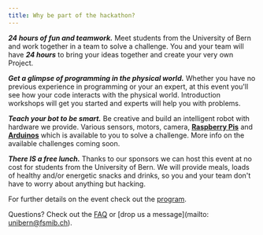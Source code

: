 ```yaml
---
title: Why be part of the hackathon?
---
```


***24 hours of fun and teamwork.***
Meet students from the University of Bern and work together in a team to solve a challenge. You and your team will have ***24 hours*** to bring your ideas together and create your very own Project.

***Get a glimpse of programming in the physical world.***
Whether you have no previous experience in programming or your an expert, at this event you'll see how your code interacts with the physical world. Introduction workshops will get you started and experts will help you with problems.

***Teach your bot to be smart.***
Be creative and build an intelligent robot with hardware we provide. Various sensors, motors, camera, [**Raspberry Pis**](https://www.raspberrypi.org/help/what-%20is-a-raspberry-pi/) and [**Arduinos**](https://learn.sparkfun.com/tutorials/what-is-an-arduino/all) which is available to you to solve a challenge. More info on the available challenges coming soon.

***There IS a free lunch.***
Thanks to our sponsors we can host this event at no cost for students from the University of Bern. We will provide meals, loads of healthy and/or energetic snacks and drinks, so you and your team don't have to worry about anything but hacking.


For further details on the event check out the [program](/program).

Questions? Check out the [FAQ](/faq) or [drop us a message](mailto: unibern@fsmib.ch).

